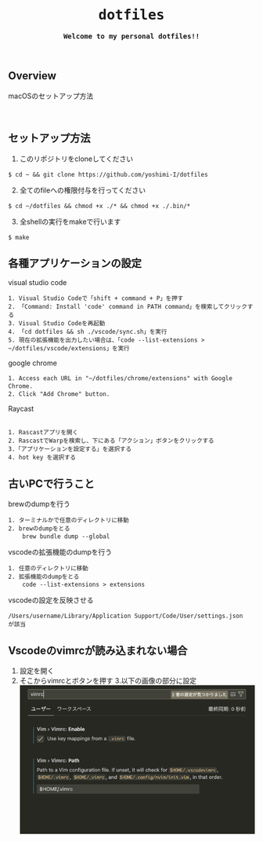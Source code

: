 <div align="center">

<samp>

# dotfiles

**Welcome to my personal dotfiles!!**

</samp>

</div>

&emsp;
## Overview

macOSのセットアップ方法

&emsp;




## セットアップ方法

1. このリポジトリをcloneしてください

```shell
$ cd ~ && git clone https://github.com/yoshimi-I/dotfiles
```
2. 全てのfileへの権限付与を行ってください
```shell
$ cd ~/dotfiles && chmod +x ./* && chmod +x ./.bin/* 
```
3. 全shellの実行をmakeで行います

```shell
$ make
```

## 各種アプリケーションの設定

visual studio code

```
1. Visual Studio Codeで「shift + command + P」を押す
2. 「Command: Install 'code' command in PATH command」を検索してクリックする
3. Visual Studio Codeを再起動
4. 「cd dotfiles && sh ./vscode/sync.sh」を実行
5. 現在の拡張機能を出力したい場合は、「code --list-extensions > ~/dotfiles/vscode/extensions」を実行

```
google chrome

```
1. Access each URL in "~/dotfiles/chrome/extensions" with Google Chrome.
2. Click "Add Chrome" button.
```

Raycast
```

1. Rascastアプリを開く
2. RascastでWarpを検索し、下にある「アクション」ボタンをクリックする
3.「アプリケーションを設定する」を選択する
4. hot key を選択する
```

## 古いPCで行うこと
brewのdumpを行う
```
1. ターミナルかで任意のディレクトリに移動
2. brewのdumpをとる
    brew bundle dump --global
```

vscodeの拡張機能のdumpを行う
```
1. 任意のディレクトリに移動
2. 拡張機能のdumpをとる
    code --list-extensions > extensions
```
vscodeの設定を反映させる
```
/Users/username/Library/Application Support/Code/User/settings.json
が該当
```

## Vscodeのvimrcが読み込まれない場合
1. 設定を開く
2. そこからvimrcとボタンを押す
3.以下の画像の部分に設定
   ![Alt text](image.png)
